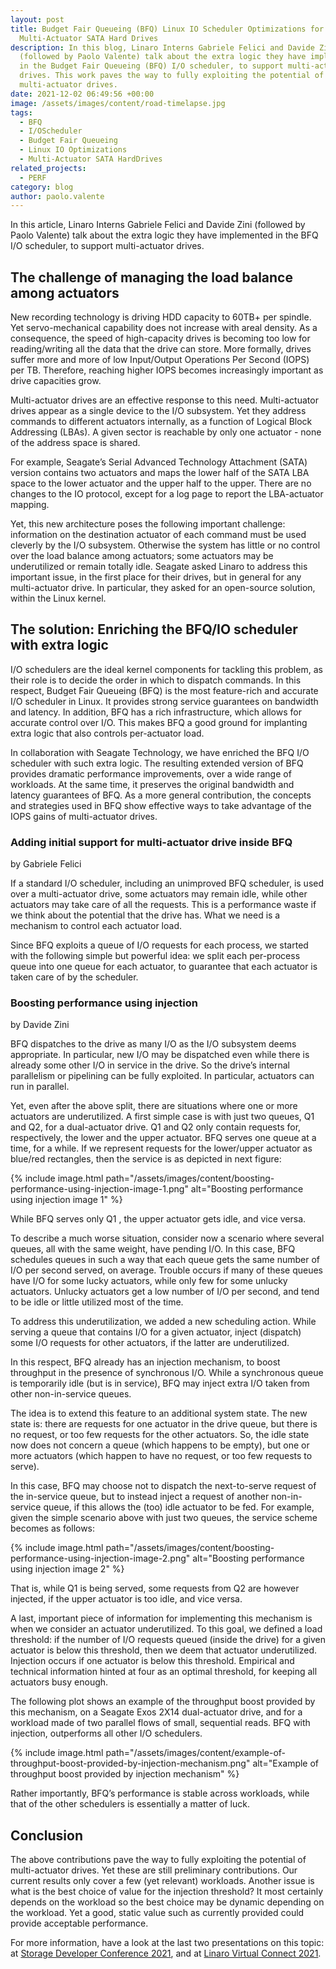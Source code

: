 ```yaml
---
layout: post
title: Budget Fair Queueing (BFQ) Linux IO Scheduler Optimizations for
  Multi-Actuator SATA Hard Drives
description: In this blog, Linaro Interns Gabriele Felici and Davide Zini
  (followed by Paolo Valente) talk about the extra logic they have implemented
  in the Budget Fair Queueing (BFQ) I/O scheduler, to support multi-actuator
  drives. This work paves the way to fully exploiting the potential of
  multi-actuator drives.
date: 2021-12-02 06:49:56 +00:00
image: /assets/images/content/road-timelapse.jpg
tags:
  - BFQ
  - I/OScheduler
  - Budget Fair Queueing
  - Linux IO Optimizations
  - Multi-Actuator SATA HardDrives
related_projects:
  - PERF
category: blog
author: paolo.valente
---
```

In this article, Linaro Interns Gabriele Felici and Davide Zini (followed by Paolo Valente) talk about the extra logic they have implemented in the BFQ I/O scheduler, to support multi-actuator drives.

## The challenge of managing the load balance among actuators

New recording technology is driving HDD capacity to 60TB+ per spindle. Yet servo-mechanical capability does not increase with areal density. As a consequence, the speed of high-capacity drives is becoming too low for reading/writing all the data that the drive can store. More formally, drives suffer more and more of low Input/Output Operations Per Second (IOPS) per TB. Therefore, reaching higher IOPS becomes increasingly important as drive capacities grow.

Multi-actuator drives are an effective response to this need. Multi-actuator drives appear as a single device to the I/O subsystem. Yet they address commands to different actuators internally, as a function of Logical Block Addressing (LBAs). A given sector is reachable by only one actuator - none of the address space is shared.

For example, Seagate’s Serial Advanced Technology Attachment (SATA) version contains two actuators and maps the lower half of the SATA LBA space to the lower actuator and the upper half to the upper. There are no changes to the IO protocol, except for a log page to report the LBA-actuator mapping.

Yet, this new architecture poses the following important challenge: information on the destination actuator of each command must be used cleverly by the I/O subsystem. Otherwise the system has little or no control over the load balance among actuators; some actuators may be underutilized or remain totally idle. Seagate asked Linaro to address this important issue, in the first place for their drives, but in general for any multi-actuator drive. In particular, they asked for an open-source solution, within the Linux kernel.

## The solution: Enriching the BFQ/IO scheduler with extra logic

I/O schedulers are the ideal kernel components for tackling this problem, as their role is to decide the order in which to dispatch commands. In this respect, Budget Fair Queueing (BFQ) is the most feature-rich and accurate I/O scheduler in Linux. It provides strong service guarantees on bandwidth and latency. In addition, BFQ has a rich infrastructure, which allows for accurate control over I/O. This makes BFQ a good ground for implanting extra logic that also controls per-actuator load. 

In collaboration with Seagate Technology, we have enriched the BFQ I/O scheduler with such extra logic. The resulting extended version of BFQ provides dramatic performance improvements, over a wide range of workloads. At the same time, it preserves the original bandwidth and latency guarantees of BFQ. As a more general contribution, the concepts and strategies used in BFQ show effective ways to take advantage of the IOPS gains of multi-actuator drives.

### Adding initial support for multi-actuator drive inside BFQ

by Gabriele Felici

If a standard I/O scheduler, including an unimproved BFQ scheduler, is used over a multi-actuator drive, some actuators may remain idle, while other actuators may take care of all the requests. This is a performance waste if we think about the potential that the drive has. What we need is a mechanism to control each actuator load.

Since BFQ exploits a queue of I/O requests for each process, we started with the following simple but powerful idea: we split each per-process queue into one queue for each actuator, to guarantee that each actuator is taken care of by the scheduler.

### Boosting performance using injection

by Davide Zini

BFQ dispatches to the drive as many I/O as the I/O subsystem deems appropriate. In particular, new I/O may be dispatched even while there is already some other I/O in service in the drive. So the drive’s internal parallelism or pipelining can be fully exploited. In particular, actuators can run in parallel. 

Yet, even after the above split, there are situations where one or more actuators are underutilized. A first simple case is with just two queues, Q1 and Q2, for a dual-actuator drive. Q1 and Q2 only contain requests for, respectively, the lower and the upper actuator. BFQ serves one queue at a time, for a while. If we represent requests for the lower/upper actuator as blue/red rectangles, then the service is as depicted in next figure:

{% include image.html path="/assets/images/content/boosting-performance-using-injection-image-1.png" alt="Boosting performance using injection image 1" %}

While BFQ serves only Q1 , the upper actuator gets idle, and vice versa.

To describe a much worse situation, consider now a scenario where several queues, all with the same weight, have pending I/O. In this case, BFQ schedules queues in such a way that each queue gets the same number of I/O per second served, on average. Trouble occurs if many of these queues have I/O for some lucky actuators, while only few for some unlucky actuators. Unlucky actuators get a low number of I/O per second, and tend to be idle or little utilized most of the time.

To address this underutilization, we added a new scheduling action. While serving a queue that contains I/O for a given actuator, inject (dispatch) some I/O requests for other actuators, if the latter are underutilized.

In this respect, BFQ already has an injection mechanism, to boost throughput in the presence of synchronous I/O. While a synchronous queue is temporarily idle (but is in service), BFQ may inject extra I/O taken from other non-in-service queues.

The idea is to extend this feature to an additional system state. The new state is: there are requests for one actuator in the drive queue, but there is no request, or too few requests for the other actuators. So, the idle state now does not concern a queue (which happens to be empty), but one or more actuators (which happen to have no request, or too few requests to serve).

In this case, BFQ may choose not to dispatch the next-to-serve request of the in-service queue, but to instead inject a request of another non-in-service queue, if this allows the (too) idle actuator to be fed. For example, given the simple scenario above with just two queues, the service scheme becomes as follows:

{% include image.html path="/assets/images/content/boosting-performance-using-injection-image-2.png" alt="Boosting performance using injection image 2" %}

That is, while Q1 is being served, some requests from Q2 are however injected, if the upper actuator is too idle, and vice versa.

A last, important piece of information for implementing this mechanism is when we consider an actuator underutilized. To this goal, we defined a load threshold: if the number of I/O requests queued (inside the drive) for a given actuator is below this threshold, then we deem that actuator underutilized. Injection occurs if one actuator is below this threshold. Empirical and technical information hinted at four as an optimal threshold, for keeping all actuators busy enough.

The following plot shows an example of the throughput boost provided by this mechanism, on a Seagate Exos 2X14 dual-actuator drive, and for a workload made of two parallel flows of small, sequential reads. BFQ with injection, outperforms all other I/O schedulers.

{% include image.html path="/assets/images/content/example-of-throughput-boost-provided-by-injection-mechanism.png" alt="Example of throughput boost provided by injection mechanism" %}

Rather importantly, BFQ’s performance is stable across workloads, while that of the other schedulers is essentially a matter of luck.

## Conclusion

The above contributions pave the way to fully exploiting the potential of multi-actuator drives.
Yet these are still preliminary contributions. Our current results only cover a few (yet relevant) workloads. Another issue is what is the best choice of value for the injection threshold? It most certainly depends on the workload so the best choice may be dynamic depending on the workload. Yet a good, static value such as currently provided could provide acceptable performance.

For more information, have a look at the last two presentations on this topic: at [Storage Developer Conference 2021](https://www.snia.org/educational-library/bfq-linux-io-scheduler-optimizations-multi-actuator-sata-hard-drives-2021), and at [Linaro Virtual Connect 2021](https://connect.linaro.org/resources/lvc21f/lvc21f-107/).
